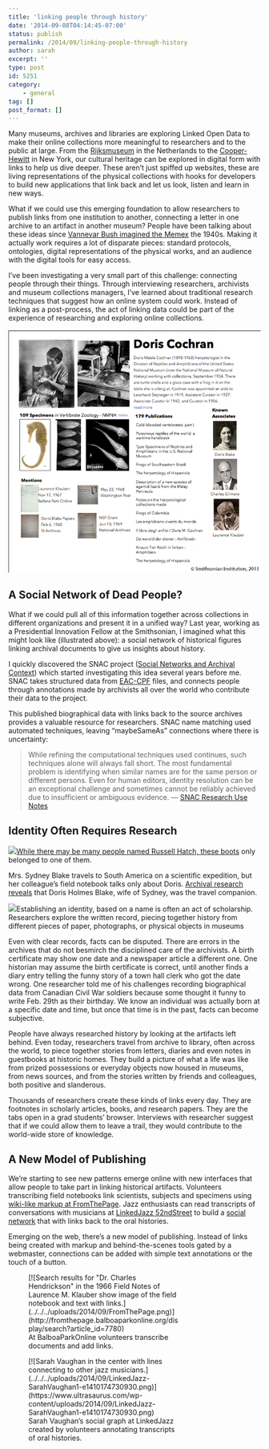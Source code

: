 ```yaml
---
title: 'linking people through history'
date: '2014-09-08T04:14:45-07:00'
status: publish
permalink: /2014/09/linking-people-through-history
author: sarah
excerpt: ''
type: post
id: 5251
category:
    - general
tag: []
post_format: []
---
```

Many museums, archives and libraries are exploring Linked Open Data to make their online collections more meaningful to researchers and to the public at large. From the [Rijksmuseum](https://www.rijksmuseum.nl/en/explore-the-collection/) in the Netherlands to the [Cooper-Hewitt](https://collection.cooperhewitt.org/) in New York, our cultural heritage can be explored in digital form with links to help us dive deeper. These aren’t just spiffed up websites, these are living representations of the physical collections with hooks for developers to build new applications that link back and let us look, listen and learn in new ways.

What if we could use this emerging foundation to allow researchers to publish links from one institution to another, connecting a letter in one archive to an artifact in another museum? People have been talking about these ideas since [Vannevar Bush imagined the Memex](http://www.theatlantic.com/magazine/archive/1945/07/as-we-may-think/303881/) the 1940s. Making it actually work requires a lot of disparate pieces: standard protocols, ontologies, digital representations of the physical works, and an audience with the digital tools for easy access.

I’ve been investigating a very small part of this challenge: connecting people through their things. Through interviewing researchers, archivists and museum collections managers, I’ve learned about traditional research techniques that suggest how an online system could work. Instead of linking as a post-process, the act of linking data could be part of the experience of researching and exploring online collections.

![An illustration of what a page might look like for Doris Cochran, a scientist who worked at the National Museum of Natural History.  The page shows the specimens she collected, publications, papers, as well as "known associates" and "mentions" from other institutions. ](../../../uploads/2014/09/LinkingPeople.png)

A Social Network of Dead People?
--------------------------------

What if we could pull all of this information together across collections in different organizations and present it in a unified way? Last year, working as a Presidential Innovation Fellow at the Smithsonian, I imagined what this might look like (illustrated above): a social network of historical figures linking archival documents to give us insights about history.

I quickly discovered the SNAC project ([Social Networks and Archival Context](http://socialarchive.iath.virginia.edu/)) which started investigating this idea several years before me. SNAC takes structured data from [EAC-CPF](http://eac.staatsbibliothek-berlin.de/) files, and connects people through annotations made by archivists all over the world who contribute their data to the project.

This published biographical data with links back to the source archives provides a valuable resource for researchers. SNAC name matching used automated techniques, leaving “maybeSameAs” connections where there is uncertainty:

> While refining the computational techniques used continues, such techniques alone will always fall short. The most fundamental problem is identifying when similar names are for the same person or different persons. Even for human editors, identity resolution can be an exceptional challenge and sometimes cannot be reliably achieved due to insufficient or ambiguous evidence. — [SNAC Research Use Notes](http://socialarchive.iath.virginia.edu/research_use.html)

Identity Often Requires Research
--------------------------------

[![](http://ids.si.edu/ids/deliveryService?responseType=location&max=200&id=NMAH-2004-50200)While there may be many people named Russell Hatch, ](http://americanhistory.si.edu/collections/search/object/nmah_1358110)[these boots](http://americanhistory.si.edu/collections/search/object/nmah_1358110) only belonged to one of them.

Mrs. Sydney Blake travels to South America on a scientific expedition, but her colleague’s field notebook talks only about Doris. [Archival research reveals](http://si-siris.blogspot.com/2013/09/field-notebook-mystery-triggers.html) that Doris Holmes Blake, wife of Sydney, was the travel companion.

[![](http://4.bp.blogspot.com/-njTn_gxAcBA/UhvYjg1B3lI/AAAAAAAAB8g/i1rgJ75ufrc/s320/Ellen+Analyzing+Handwriting.jpg)](http://si-siris.blogspot.com/2013/09/field-notebook-mystery-triggers.html)Establishing an identity, based on a name is often an act of scholarship. Researchers explore the written record, piecing together history from different pieces of paper, photographs, or physical objects in museums

Even with clear records, facts can be disputed. There are errors in the archives that do not besmirch the disciplined care of the archivists. A birth certificate may show one date and a newspaper article a different one. One historian may assume the birth certificate is correct, until another finds a diary entry telling the funny story of a town hall clerk who got the date wrong. One researcher told me of his challenges recording biographical data from Canadian Civil War soldiers because some thought it funny to write Feb. 29th as their birthday. We know an individual was actually born at a specific date and time, but once that time is in the past, facts can become subjective.

People have always researched history by looking at the artifacts left behind. Even today, researchers travel from archive to library, often across the world, to piece together stories from letters, diaries and even notes in guestbooks at historic homes. They build a picture of what a life was like from prized possessions or everyday objects now housed in museums, from news sources, and from the stories written by friends and colleagues, both positive and slanderous.

Thousands of researchers create these kinds of links every day. They are footnotes in scholarly articles, books, and research papers. They are the tabs open in a grad students’ browser. Interviews with researcher suggest that if we could allow them to leave a trail, they would contribute to the world-wide store of knowledge.

A New Model of Publishing
-------------------------

We’re starting to see new patterns emerge online with new interfaces that allow people to take part in linking historical artifacts. Volunteers transcribing field notebooks link scientists, subjects and specimens using [wiki-like markup at FromThePage](http://fromthepage.balboaparkonline.org/display/search?article_id=7780). Jazz enthusiasts can read transcripts of conversations with musicians at [LinkedJazz 52ndStreet](http://linkedjazz.org/52ndStreet/) to build a [social network](http://linkedjazz.org/network/) that with links back to the oral histories.

Emerging on the web, there’s a new model of publishing. Instead of links being created with markup and behind-the-scenes tools gated by a webmaster, connections can be added with simple text annotations or the touch of a button.

<figure class="wp-caption thumbnail alignleft" id="attachment_5316" style="width: 300px;">[![Search results for "Dr. Charles Hendrickson"  in the 1966 Field Notes of Laurence M. Klauber show image of the field notebook and text with links.](../../../uploads/2014/09/FromThePage.png)](http://fromthepage.balboaparkonline.org/display/search?article_id=7780) <figcaption class="wp-caption-text">At BalboaParkOnline volunteers transcribe documents and add links.</figcaption></figure><figure class="wp-caption thumbnail alignleft" id="attachment_5322" style="width: 300px;">[![Sarah Vaughan in the center with lines connecting to other jazz musicians.](../../../uploads/2014/09/LinkedJazz-SarahVaughan1-e1410174730930.png)](https://www.ultrasaurus.com/wp-content/uploads/2014/09/LinkedJazz-SarahVaughan1-e1410174730930.png) <figcaption class="wp-caption-text">Sarah Vaughan’s social graph at LinkedJazz created by volunteers annotating transcripts of oral histories.</figcaption></figure>